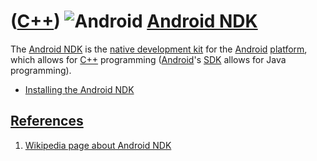 # ([C++](Cpp.md)) ![Android](PicAndroid.png) [Android NDK](CppAndroidNdk.md)

The [Android NDK](CppAndroidNdk.md) is the [native development
kit](CppNdk.md) for the [Android](CppAndroid.md)
[platform](CppOs.md), which allows for [C++](Cpp.md) programming
([Android](CppAndroid.md)'s [SDK](CppSdk.md) allows for Java
programming).

-   [Installing the Android NDK](CppAndroidNdkInstall.md)

## [References](CppReferences.md)

1.  [Wikipedia page about Android
    NDK](http://en.wikipedia.org/wiki/Native_Development_Kit)
